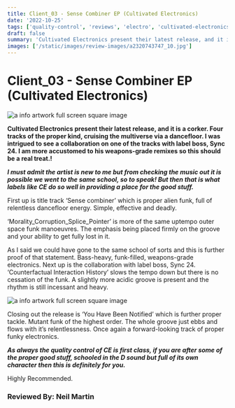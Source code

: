 ```yaml
---
title: Client_03 - Sense Combiner EP (Cultivated Electronics)
date: '2022-10-25'
tags: ['quality-control', 'reviews', 'electro', 'cultivated-electronics']
draft: false
summary: 'Cultivated Electronics present their latest release, and it is a corker. Four tracks of the proper kind, cruising the multiverse via a dancefloor.'
images: ['/static/images/review-images/a2320743747_10.jpg']
---
```


# Client_03 - Sense Combiner EP (Cultivated Electronics)

<div className="my-1 px-2 phone: w-full desktop: overflow-hidden xl:my-1 xl:px-2 xl:w-1/2">
  <Image
    alt="a info artwork full screen square image"
    src="/static/images/review-images/a2320743747_10.jpg"
    width={700}
    height={700}
  />
</div>

**Cultivated Electronics present their latest release, and it is a corker. Four tracks of the proper kind, cruising the multiverse via a dancefloor. I was intrigued to see a collaboration on one of the tracks with label boss, Sync 24. I am more accustomed to his weapons-grade remixes so this should be a real treat.!**

**_I must admit the artist is new to me but from checking the music out it is possible we went to the same school, so to speak! But then that is what labels like CE do so well in providing a place for the good stuff._**

First up is title track ‘Sense combiner’ which is proper alien funk, full of relentless dancefloor energy. Simple, effective and deadly.

‘Morality_Corruption_Splice_Pointer’ is more of the same uptempo outer space funk manoeuvres. The emphasis being placed firmly on the groove and your ability to get fully lost in it.

As I said we could have gone to the same school of sorts and this is further proof of that statement. Bass-heavy, funk-filled, weapons-grade electronics.
Next up is the collaboration with label boss, Sync 24. ‘Counterfactual Interaction History’ slows the tempo down but there is no cessation of the funk. A slightly more acidic groove is present and the rhythm is still incessant and heavy.

<div className="my-1 px-2 phone: w-full desktop: overflow-hidden xl:my-1 xl:px-2 xl:w-1/2">
  <Image
    alt="a info artwork full screen square image"
    src="/static/images/review-images/cs903035-01b-big.jpeg"
    width={700}
    height={700}
  />
</div>

Closing out the release is ‘You Have Been Notified’ which is further proper tackle. Mutant funk of the highest order. The whole groove just ebbs and flows with it’s relentlessness. Once again a forward-looking track of proper funky electronics.

**_As always the quality control of CE is first class, if you are after some of the proper good stuff, schooled in the D sound but full of its own character then this is definitely for you._**

Highly Recommended.

### Reviewed By: Neil Martin
